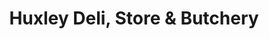 ---
title: "Huxley Deli, Store & Butchery"
url: /huxley/huxley-deli-store-und-butchery/
shop: Feinkost
---